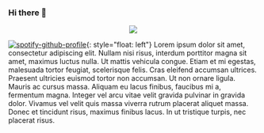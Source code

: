 ### Hi there 👋

<p align="center">
    <img src="https://spotify-github-profile.vercel.app/api/view?uid=jeffersonjpr&cover_image=true"/>
</p>

[![spotify-github-profile](https://spotify-github-profile.vercel.app/api/view?uid=jeffersonjpr&cover_image=true)](https://spotify-github-profile.vercel.app/api/view?uid=jeffersonjpr&redirect=true){: style="float: left"}
Lorem ipsum dolor sit amet, consectetur adipiscing elit. Nullam nisi risus, interdum porttitor magna sit amet, maximus luctus nulla. Ut mattis vehicula congue. Etiam et mi egestas, malesuada tortor feugiat, scelerisque felis. Cras eleifend accumsan ultrices. Praesent ultricies euismod tortor non accumsan. Ut non ornare ligula. Mauris ac cursus massa. Aliquam eu lacus finibus, faucibus mi a, fermentum magna. Integer vel arcu vitae velit gravida pulvinar in gravida dolor. Vivamus vel velit quis massa viverra rutrum placerat aliquet massa. Donec et tincidunt risus, maximus finibus lacus. In ut tristique turpis, nec placerat risus.

<!--
**jeffersonjpr/jeffersonjpr** is a ✨ _special_ ✨ repository because its `README.md` (this file) appears on your GitHub profile.

Here are some ideas to get you started:

- 🔭 I’m currently working on ...
- 🌱 I’m currently learning ...
- 👯 I’m looking to collaborate on ...
- 🤔 I’m looking for help with ...
- 💬 Ask me about ...
- 📫 How to reach me: ...
- 😄 Pronouns: ...
- ⚡ Fun fact: ...
-->
